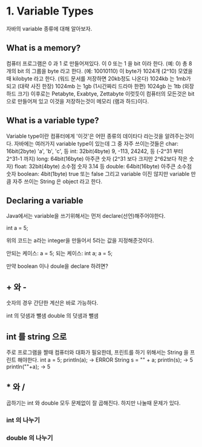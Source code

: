 # 1. Variable Types

자바의 variable 종류에 대해 알아보자.

## What is a memory?

컴퓨터 프로그램은 0 과 1 로 만들어져있다.
이 0 또는 1 을 bit 이라 한다. (예: 0)
총 8개의 bit 의 그룹을 byte 라고 한다. (예: 10010110)
이 byte가 1024개 (2^10) 모였을때 kilobyte 라고 한다. (워드 문서를 저장하면 20kb정도 나온다)
1024kb 는 1mb가 되고 (대략 사진 한장)
1024mb 는 1gb (1시간짜리 드라마 한편)
1024gb 는 1tb (외장하드 크기)
이후로는 Petabyte, Exabtye, Zettabyte
이럿듯이 컴퓨터의 모든것은 bit으로 만들어져 있고 이것을 저장하는것이 메모리 (램과 하드)이다.

## What is a variable type?

Variable type이란 컴퓨터에게 '이것'은 어떤 종류의 데이타다 라는것을 알려주는것이다.
자바에는 여러가지 variable type이 있는데 그 중 자주 쓰이는것들은
char: 16bit(2byte) 'a', 'b', 'c', 등
int: 32bit(4byte) 9, -113, 24242, 등 (-2^31 부터 2^31-1 까지)
long: 64bit(16byte) 아주큰 숫자 (2^31 보다 크지만 2^62보다 작은 숫자)
float: 32bit(4byte) 소수점 숫자 3.14 등
double: 64bit(16byte) 아주큰 소수점 숫자
boolean: 4bit(1byte) true 또는 false
그리고 variable 이진 않지만 variable 만큼 자주 쓰이는 String 은 object 라고 한다.

## Declaring a variable

Java에서는 variable을 쓰기위해서는 먼저 declare(선언)해주어야한다.

int a = 5;

위의 코드는 a라는 integer을 만들어서 5라는 값을 지정해준것이다.

안되는 케이스:
a = 5;
되는 케이스:
int a;
a = 5;

만약 boolean 이나 doule을 declare 하려면?

## + 와 -

숫자의 경우 간단한 계산은 바로 가능하다.

int 의 덧샘과 뺄샘
double 의 덧샘과 뺄샘

## int 를 string 으로

주로 프로그램을 짤때 컴퓨터와 대화가 필요한데, 프린트를 하기 위해서는 String 을 프린트 해야한다.
int a = 5;
println(a);
-> ERROR
String s = "" + a;
println(s);
-> 5
println(""+a);
-> 5

## * 와 /

곱하기는 int 와 double 모두 문제없이 잘 곱해진다.
하지만 나눌때 문제가 있다.

### int 의 나누기



### double 의 나누기

